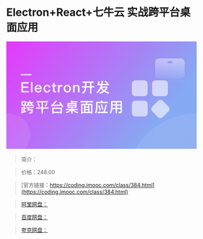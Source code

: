 # Electron+React+七牛云 实战跨平台桌面应用

![img](../../assets/5fce0b0109dc28f105400304.png)

> 简介：

> 价格：248.00

> [官方链接：https://coding.imooc.com/class/384.html](https://coding.imooc.com/class/384.html)

> [阿里网盘：]()

> [百度网盘：]()

> [夸克网盘：]()
